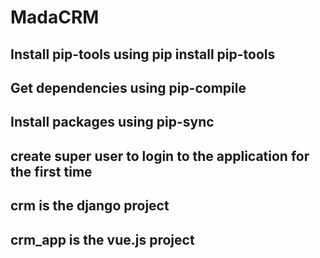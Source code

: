 # MadaCRM

## Install pip-tools using pip install pip-tools

## Get dependencies using pip-compile

## Install packages using pip-sync

## create super user to login to the application for the first time

## crm is the django project

## crm_app is the vue.js project